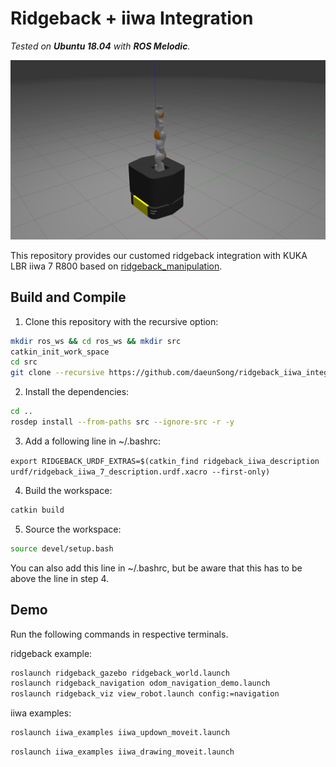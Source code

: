 # Ridgeback + iiwa Integration

*Tested on **Ubuntu 18.04** with **ROS Melodic**.*

<img src="./doc/img/demo.png" width="600">

This repository provides our customed ridgeback integration with KUKA LBR iiwa 7 R800 based on [ridgeback_manipulation](https://github.com/ridgeback/ridgeback_manipulation). 


## Build and Compile

1. Clone this repository with the recursive option:
  ```sh
  mkdir ros_ws && cd ros_ws && mkdir src
  catkin_init_work_space
  cd src
  git clone --recursive https://github.com/daeunSong/ridgeback_iiwa_integration.git
  ```

2. Install the dependencies:
  ```sh
  cd ..
  rosdep install --from-paths src --ignore-src -r -y
  ```

3. Add a following line in ~/.bashrc:

  `export RIDGEBACK_URDF_EXTRAS=$(catkin_find ridgeback_iiwa_description urdf/ridgeback_iiwa_7_description.urdf.xacro --first-only)`

4. Build the workspace:
  ```sh
  catkin build
  ```

5. Source the workspace:
  ```sh
  source devel/setup.bash
  ```
   You can also add this line in ~/.bashrc, but be aware that this has to be above the line in step 4.


## Demo
Run the following commands in respective terminals.

ridgeback example:
```sh
roslaunch ridgeback_gazebo ridgeback_world.launch
roslaunch ridgeback_navigation odom_navigation_demo.launch
roslaunch ridgeback_viz view_robot.launch config:=navigation
```
iiwa examples:
```sh
roslaunch iiwa_examples iiwa_updown_moveit.launch
```
```sh
roslaunch iiwa_examples iiwa_drawing_moveit.launch
```
